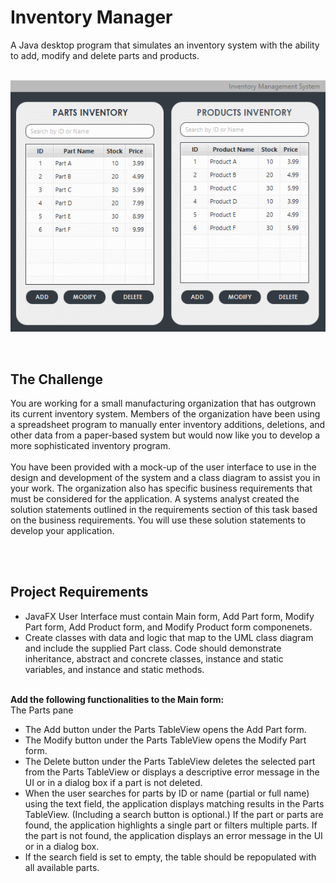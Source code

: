 <h1>Inventory Manager</h1>
A Java desktop program that simulates an inventory system with the ability to add, modify and delete parts and products.<br><br>

<p align="center">
  <kbd>
<img src="InventorySys.gif"></img>
  </kbd>
</p>
<br>

<h2>The Challenge</h2>
  <p>You are working for a small manufacturing organization that has outgrown its current inventory system. Members of the organization have been using a spreadsheet program to manually enter inventory additions, deletions, and other data from a paper-based system but would now like you to develop a more sophisticated inventory program.
<br><br>
You have been provided with a mock-up of the user interface to use in the design and development of the system and a class diagram to assist you in your work. The organization also has specific business requirements that must be considered for the application. A systems analyst created the solution statements outlined in the requirements section of this task based on the business requirements. You will use these solution statements to develop your application.
  </p>
<br><br>

<h2>Project Requirements</h2>
  <ul>
    <li>JavaFX User Interface must contain Main form, Add Part form, Modify Part form, Add Product form, and Modify Product form componenets.</li>
    <li>Create classes with data and logic that map to the UML class diagram and include the supplied Part class. Code should demonstrate inheritance, abstract and concrete classes, instance and static variables, and instance and static methods.</li>
  </ul>
  <br>
<b>Add the following functionalities to the Main form:</b><br>
The Parts pane<br>
  <ul>
    <li>The Add button under the Parts TableView opens the Add Part form.</li>
    <li>The Modify button under the Parts TableView opens the Modify Part form.</li>
    <li>The Delete button under the Parts TableView deletes the selected part from the Parts TableView or displays a descriptive error message in the UI or in a dialog box if a part is not deleted.</li>
    <li>When the user searches for parts by ID or name (partial or full name) using the text field, the application displays matching results in the Parts TableView. (Including a search button is optional.) If the part or parts are found, the application highlights a single part or filters multiple parts. If the part is not found, the application displays an error message in the UI or in a dialog box.</li>
    <li>If the search field is set to empty, the table should be repopulated with all available parts.</li>    
  </ul>
<br><br>

